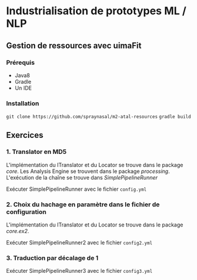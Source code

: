 # Industrialisation de prototypes ML / NLP

## Gestion de ressources avec uimaFit

### Prérequis

- Java8
- Gradle
- Un IDE

### Installation

`git clone https://github.com/spraynasal/m2-atal-resources`
`gradle build`

## Exercices

### 1. Translator en MD5

L'implémentation du ITranslator et du Locator se trouve dans le package _core_.
Les Analysis Engine se trouvent dans le package _processing_.
L'exécution de la chaîne se trouve dans _SimplePipelineRunner_

Exécuter SimplePipelineRunner avec le fichier `config.yml`

### 2. Choix du hachage en paramètre dans le fichier de configuration

L'implémentation du ITranslator et du Locator se trouve dans le package _core.ex2_.

Exécuter SimplePipelineRunner2 avec le fichier `config2.yml`

### 3. Traduction par décalage de 1

Exécuter SimplePipelineRunner3 avec le fichier `config3.yml`

